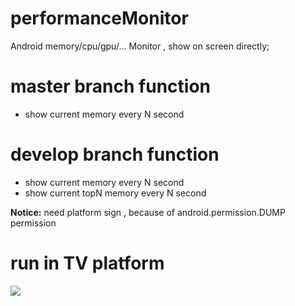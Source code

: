# performanceMonitor
Android memory/cpu/gpu/... Monitor , show on screen directly;

# master branch function
- show current memory every N second

# develop branch function
- show current memory every N second
- show current topN memory every N second

**Notice:** need platform sign , because of android.permission.DUMP permission

# run in TV platform 
![](http://7xt9nx.com2.z0.glb.clouddn.com/performanceMonitor.png)
